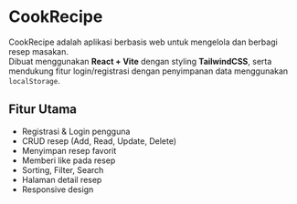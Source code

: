 # CookRecipe

CookRecipe adalah aplikasi berbasis web untuk mengelola dan berbagi resep masakan.  
Dibuat menggunakan **React + Vite** dengan styling **TailwindCSS**, serta mendukung fitur login/registrasi dengan penyimpanan data menggunakan `localStorage`.

## Fitur Utama
- Registrasi & Login pengguna
- CRUD resep (Add, Read, Update, Delete)
- Menyimpan resep favorit
- Memberi like pada resep
- Sorting, Filter, Search 
- Halaman detail resep
- Responsive design
